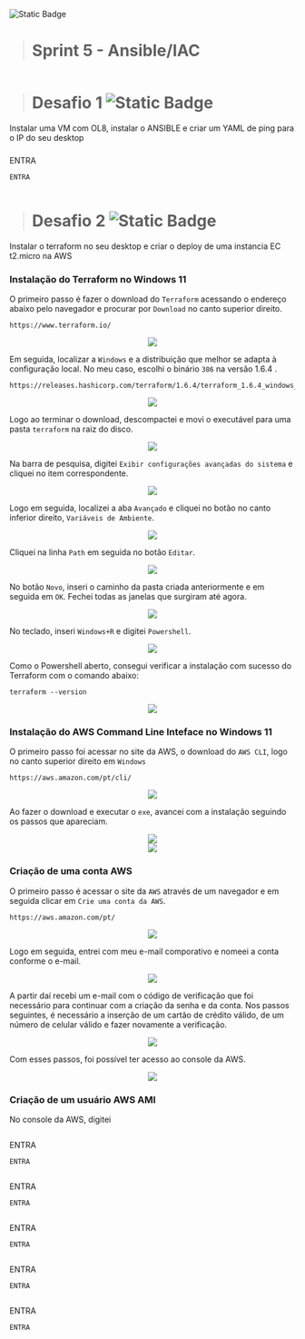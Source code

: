![Static Badge](https://img.shields.io/badge/STATUS-Em_Desenvolvimento-FFC000)
># Sprint 5 - Ansible/IAC 
<div align="center"> <img src="" /> </div>



># Desafio 1 ![Static Badge](https://img.shields.io/badge/STATUS-Em_Desenvolvimento-FFC000)
Instalar uma VM com OL8, instalar o ANSIBLE e criar um YAML de ping para o IP do seu desktop



### 

ENTRA
```
ENTRA
```
<div align="center"> <img src=""/> </div>



># Desafio 2 ![Static Badge](https://img.shields.io/badge/STATUS-Em_Desenvolvimento-FFC000)
Instalar o terraform no seu desktop e criar o deploy de uma instancia EC t2.micro na AWS


### Instalação do Terraform no Windows 11


O primeiro passo é fazer o download do `Terraform` acessando o endereço abaixo pelo navegador e procurar por `Download` no canto superior direito.
```
https://www.terraform.io/
```
<div align="center"> <img src="https://github.com/bmsousa9/CompassUOL-Semana-05/assets/111213549/90786ae0-b80e-421b-8569-96f9c1f24b4b"/> </div>

Em seguida, localizar a `Windows` e a distribuição que melhor se adapta à configuração local. No meu caso, escolhi o binário `386` na versão 1.6.4 .
```
https://releases.hashicorp.com/terraform/1.6.4/terraform_1.6.4_windows_386.zip
```
<div align="center"> <img src="https://github.com/bmsousa9/CompassUOL-Semana-05/assets/111213549/944a5404-a7ef-494d-995e-295c40c65303"/> </div>

Logo ao terminar o download, descompactei e movi o executável para uma pasta `terraform` na raiz do disco.
<div align="center"> <img src="https://github.com/bmsousa9/CompassUOL-Semana-05/assets/111213549/40921b63-612b-4e3f-a1ed-e756d69f44c1"/> </div>

Na barra de pesquisa, digitei `Exibir configurações avançadas do sistema` e cliquei no item correspondente.
<div align="center"> <img src="https://github.com/bmsousa9/CompassUOL-Semana-05/assets/111213549/e76dda4a-27f2-47c7-941d-50f8506a78fc"/> </div>

Logo em seguida, localizei a aba `Avançado` e cliquei no botão no canto inferior direito, `Variáveis de Ambiente`.
<div align="center"> <img src="https://github.com/bmsousa9/CompassUOL-Semana-05/assets/111213549/51ce8b58-c5b2-4bfa-9eab-1e4261a185e0"/> </div>

Cliquei na linha `Path` em seguida no botão `Editar`.
<div align="center"> <img src="https://github.com/bmsousa9/CompassUOL-Semana-05/assets/111213549/faf08b93-88da-49ff-a6e7-2c34bcb73de9"/> </div>

No botão `Novo`, inseri o caminho da pasta criada anteriormente e em seguida em `OK`. Fechei todas as janelas que surgiram até agora.
<div align="center"> <img src="https://github.com/bmsousa9/CompassUOL-Semana-05/assets/111213549/7982897b-52bd-4451-b37b-911263fafc9e"/> </div>

No teclado, inseri `Windows+R` e digitei `Powershell`.
<div align="center"> <img src="https://github.com/bmsousa9/CompassUOL-Semana-05/assets/111213549/c6250bf7-6065-41eb-a7e6-65fb0d2a5152"/> </div>

Como o Powershell aberto, consegui verificar a instalação com sucesso do Terraform com o comando abaixo:
```
terraform --version
```
<div align="center"> <img src="https://github.com/bmsousa9/CompassUOL-Semana-05/assets/111213549/d9995af1-f6c8-424f-9e94-281f50023323"/> </div>


### Instalação do AWS Command Line Inteface no Windows 11


O primeiro passo foi acessar no site da AWS, o download do `AWS CLI`, logo no canto superior direito em `Windows`
```
https://aws.amazon.com/pt/cli/
```
<div align="center"> <img src="https://github.com/bmsousa9/CompassUOL-Semana-05/assets/111213549/9fd8e2b3-fb57-4496-a9a4-93db57fcd34c"/> </div>

Ao fazer o download e executar o `exe`, avancei com a instalação seguindo os passos que apareciam.
<div align="center"> <img src="https://github.com/bmsousa9/CompassUOL-Semana-05/assets/111213549/bda66b68-fbf3-4e84-bf3f-ddf669eff87f"/> </div>
<div align="center"> <img src="https://github.com/bmsousa9/CompassUOL-Semana-05/assets/111213549/4437f793-b954-495e-956f-6add0b3753df"/> </div>


### Criação de uma conta AWS


O primeiro passo é acessar o site da `AWS` através de um navegador e em seguida clicar em `Crie uma conta da AWS`.
```
https://aws.amazon.com/pt/
```
<div align="center"> <img src="https://github.com/bmsousa9/CompassUOL-Semana-05/assets/111213549/345f2c14-f3a0-4566-a507-6e03f7852ee9"/> </div>

Logo em seguida, entrei com meu e-mail comporativo e nomeei a conta conforme o e-mail.
<div align="center"> <img src="https://github.com/bmsousa9/CompassUOL-Semana-05/assets/111213549/c99a9131-bd7f-4fcd-84e0-80f9b6b205d6"/> </div>

 A partir daí recebi um e-mail com o código de verificação que foi necessário para continuar com a criação da senha e da conta. Nos passos seguintes, é necessário a inserção de um cartão de crédito válido, de um número de celular válido e fazer novamente a verificação.
 <div align="center"> <img src="https://github.com/bmsousa9/CompassUOL-Semana-05/assets/111213549/25aed3b5-3099-4e3b-8c46-a51743bd3af6"/> </div>

Com esses passos, foi possível ter acesso ao console da AWS.
<div align="center"> <img src="https://github.com/bmsousa9/CompassUOL-Semana-05/assets/111213549/fe6ae9ff-4d93-43bc-b584-4514933d1011"/> </div>


### Criação de um usuário AWS AMI

No console da AWS, digitei 
<div align="center"> <img src=""/> </div>

ENTRA
```
ENTRA
```
<div align="center"> <img src=""/> </div>

ENTRA
```
ENTRA
```
<div align="center"> <img src=""/> </div>

ENTRA
```
ENTRA
```
<div align="center"> <img src=""/> </div>

ENTRA
```
ENTRA
```
<div align="center"> <img src=""/> </div>

ENTRA
```
ENTRA
```
<div align="center"> <img src=""/> </div>





